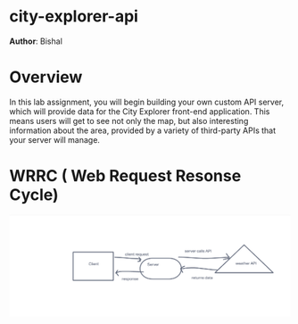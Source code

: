 # city-explorer-api

**Author**: Bishal 

# Overview

In this lab assignment, you will begin building your own custom API server, which will provide data for the City Explorer front-end application. This means users will get to see not only the map, but also interesting information about the area, provided by a variety of third-party APIs that your server will manage.

# WRRC ( Web Request Resonse Cycle)

![](img/WRRC.png)